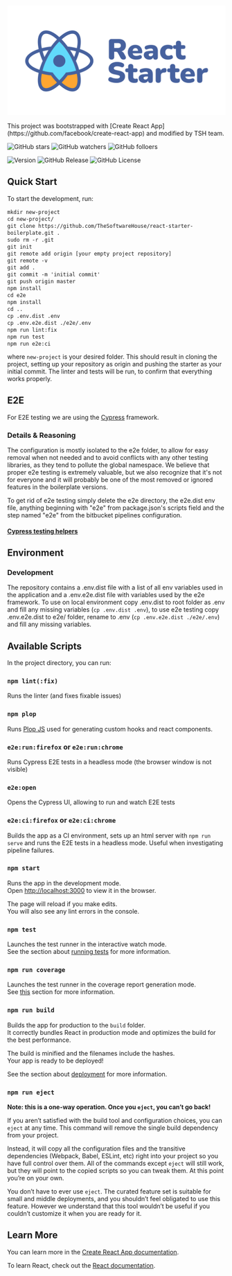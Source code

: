 <img src="/docs/images/react-starter.svg" />
<p>
This project was bootstrapped with [Create React App] (https://github.com/facebook/create-react-app) and modified by TSH team.

![GitHub stars](https://img.shields.io/github/stars/TheSoftwareHouse/react-starter-boilerplate?style=social) ![GitHub watchers](https://img.shields.io/github/watchers/TheSoftwareHouse/react-starter-boilerplate?style=social) ![GitHub folloers](https://img.shields.io/github/followers/TheSoftwareHouse?style=social)


![Version](https://img.shields.io/github/package-json/v/TheSoftwareHouse/react-starter-boilerplate) ![GitHub Release](https://img.shields.io/github/v/release/TheSoftwareHouse/react-starter-boilerplate) ![GitHub License](https://img.shields.io/github/license/TheSoftwareHouse/react-starter-boilerplate)


</p>


## Quick Start

To start the development, run:

```
mkdir new-project
cd new-project/
git clone https://github.com/TheSoftwareHouse/react-starter-boilerplate.git .
sudo rm -r .git
git init
git remote add origin [your empty project repository]
git remote -v
git add .
git commit -m 'initial commit'
git push origin master
npm install
cd e2e
npm install
cd ..
cp .env.dist .env
cp .env.e2e.dist ./e2e/.env
npm run lint:fix
npm run test
npm run e2e:ci
```

where `new-project` is your desired folder. This should result in cloning the project, setting up your repository as origin and pushing the starter as your initial commit. The linter and tests will be run, to confirm that everything works properly.


## E2E

For E2E testing we are using the [Cypress](https://www.cypress.io/) framework.

### Details & Reasoning

The configuration is mostly isolated to the e2e folder, to allow for easy removal when not needed and to avoid conflicts with any other testing libraries, as they tend to pollute the global namespace. We believe that proper e2e testing is extremely valuable, but we also recognize that it's not for everyone and it will probably be one of the most removed or ignored features in the boilerplate versions.

To get rid of e2e testing simply delete the e2e directory, the e2e.dist env file, anything beginning with "e2e" from package.json's scripts field and the step named "e2e" from the bitbucket pipelines configuration.
#### [Cypress testing helpers](e2e/scripts.md)

## Environment

### Development

The repository contains a .env.dist file with a list of all env variables used in the application and a .env.e2e.dist file with variables used by the e2e framework. To use on local environment copy .env.dist to root folder as .env and fill any missing variables (`cp .env.dist .env`), to use e2e testing copy .env.e2e.dist to e2e/ folder, rename to .env (`cp .env.e2e.dist ./e2e/.env`) and fill any missing variables.

## Available Scripts

In the project directory, you can run:

### `npm lint(:fix)`

Runs the linter (and fixes fixable issues)

### `npm plop`

Runs [Plop JS](https://plopjs.com/) used for generating custom hooks and react components.

### `e2e:run:firefox` or `e2e:run:chrome`

Runs Cypress E2E tests in a headless mode (the browser window is not visible)

### `e2e:open`

Opens the Cypress UI, allowing to run and watch E2E tests

### `e2e:ci:firefox` or `e2e:ci:chrome`

Builds the app as a CI environment, sets up an html server with `npm run serve` and runs the E2E tests in a headless mode. Useful when investigating pipeline failures.

### `npm start`

Runs the app in the development mode.<br />
Open [http://localhost:3000](http://localhost:3000) to view it in the browser.

The page will reload if you make edits.<br />
You will also see any lint errors in the console.

### `npm test`

Launches the test runner in the interactive watch mode.<br />
See the section about [running tests](https://facebook.github.io/create-react-app/docs/running-tests) for more information.

### `npm run coverage`

Launches the test runner in the coverage report generation mode.<br />
See [this](https://create-react-app.dev/docs/running-tests/#coverage-reporting) section for more information.

### `npm run build`

Builds the app for production to the `build` folder.<br />
It correctly bundles React in production mode and optimizes the build for the best performance.

The build is minified and the filenames include the hashes.<br />
Your app is ready to be deployed!

See the section about [deployment](https://facebook.github.io/create-react-app/docs/deployment) for more information.

### `npm run eject`

**Note: this is a one-way operation. Once you `eject`, you can’t go back!**

If you aren’t satisfied with the build tool and configuration choices, you can `eject` at any time. This command will remove the single build dependency from your project.

Instead, it will copy all the configuration files and the transitive dependencies (Webpack, Babel, ESLint, etc) right into your project so you have full control over them. All of the commands except `eject` will still work, but they will point to the copied scripts so you can tweak them. At this point you’re on your own.

You don’t have to ever use `eject`. The curated feature set is suitable for small and middle deployments, and you shouldn’t feel obligated to use this feature. However we understand that this tool wouldn’t be useful if you couldn’t customize it when you are ready for it.

## Learn More

You can learn more in the [Create React App documentation](https://facebook.github.io/create-react-app/docs/getting-started).

To learn React, check out the [React documentation](https://reactjs.org/).
